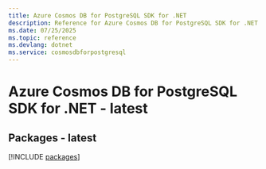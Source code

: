 ```yaml
---
title: Azure Cosmos DB for PostgreSQL SDK for .NET
description: Reference for Azure Cosmos DB for PostgreSQL SDK for .NET
ms.date: 07/25/2025
ms.topic: reference
ms.devlang: dotnet
ms.service: cosmosdbforpostgresql
---
```

# Azure Cosmos DB for PostgreSQL SDK for .NET - latest
## Packages - latest
[!INCLUDE [packages](cosmos-db-for-postgresql-index.md)]